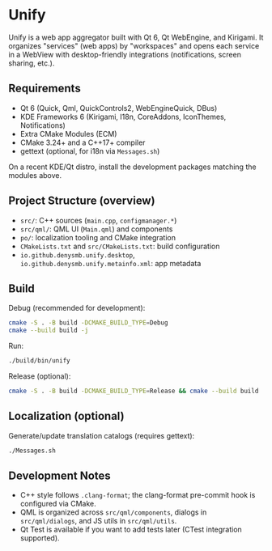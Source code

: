 # Unify

Unify is a web app aggregator built with Qt 6, Qt WebEngine, and Kirigami. It organizes "services" (web apps) by "workspaces" and opens each service in a WebView with desktop-friendly integrations (notifications, screen sharing, etc.).

## Requirements

- Qt 6 (Quick, Qml, QuickControls2, WebEngineQuick, DBus)
- KDE Frameworks 6 (Kirigami, I18n, CoreAddons, IconThemes, Notifications)
- Extra CMake Modules (ECM)
- CMake 3.24+ and a C++17+ compiler
- gettext (optional, for i18n via `Messages.sh`)

On a recent KDE/Qt distro, install the development packages matching the modules above.

## Project Structure (overview)

- `src/`: C++ sources (`main.cpp`, `configmanager.*`)
- `src/qml/`: QML UI (`Main.qml`) and components
- `po/`: localization tooling and CMake integration
- `CMakeLists.txt` and `src/CMakeLists.txt`: build configuration
- `io.github.denysmb.unify.desktop`, `io.github.denysmb.unify.metainfo.xml`: app metadata

## Build

Debug (recommended for development):

```bash
cmake -S . -B build -DCMAKE_BUILD_TYPE=Debug
cmake --build build -j
```

Run:

```bash
./build/bin/unify
```

Release (optional):

```bash
cmake -S . -B build -DCMAKE_BUILD_TYPE=Release && cmake --build build
```

## Localization (optional)

Generate/update translation catalogs (requires gettext):

```bash
./Messages.sh
```

## Development Notes

- C++ style follows `.clang-format`; the clang-format pre-commit hook is configured via CMake.
- QML is organized across `src/qml/components`, dialogs in `src/qml/dialogs`, and JS utils in `src/qml/utils`.
- Qt Test is available if you want to add tests later (CTest integration supported).
